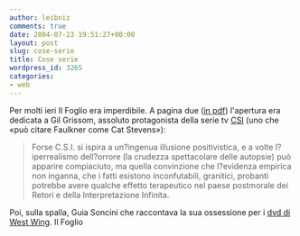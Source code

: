 ```yaml
---
author: leibniz
comments: true
date: 2004-07-23 19:51:27+00:00
layout: post
slug: cose-serie
title: Cose serie
wordpress_id: 3265
categories:
- web
---
```


Per molti ieri Il Foglio era imperdibile. A pagina due ([in pdf](http://www.ilfoglio.it/downloadpdf.php?id=38976&pass=)) l'apertura era dedicata a Gil Grissom, assoluto protagonista della serie tv [CSI](http://www.cbs.com/primetime/csi/main.shtml) (uno che «può citare Faulkner come Cat Stevens»): 


> Forse C.S.I. si ispira a un?ingenua illusione positivistica, e a volte l?iperrealismo dell?orrore (la crudezza spettacolare delle autopsie) può apparire compiaciuto, ma quella convinzione che l?evidenza empirica non inganna, che i fatti esistono inconfutabili, granitici, probanti potrebbe avere qualche effetto terapeutico nel paese postmorale dei Retori e della Interpretazione Infinita. 


Poi, sulla spalla, Guia Soncini che raccontava la sua ossessione per i [dvd di West Wing](http://www.amazon.co.uk/exec/obidos/search-handle-form/202-7787150-2783008).
Il Foglio
